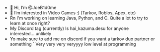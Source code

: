 - 👋 Hi, I’m @JoeB1d0me
- 👀 I’m interested in Video Games :) (Tarkov, Roblos, Apex, etc)
- Rn I'm working on learning Java, Python, and C. Quite a lot to try to learn at once right?
- My Discord tag (currently) Is hai_kazuma.desu  for anyone interested....unlikely
- Yo make sure to add me on discord if you want a tarkov duo partner or something
` Very very very veryyyy low level at programming

<!---
JoeB1d0me/JoeB1d0me is a ✨ special ✨ repository because its `README.md` (this file) appears on your GitHub profile.
You can click the Preview link to take a look at your changes.
--->
